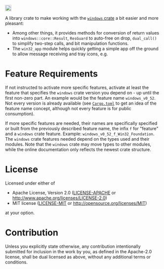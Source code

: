 [<img alt="crates.io" src="https://img.shields.io/crates/v/windows-helpers.svg?style=for-the-badge&color=fc8d62&logo=rust" height="20">](https://crates.io/crates/windows-helpers)

A library crate to make working with the [`windows` crate](https://crates.io/crates/windows) a bit easier and more pleasant:

- Among other things, it provides methods for conversion of return values into `windows::core::Result`, `ResGuard` to auto-free on drop, `dual_call()` to simplify two-step calls, and bit manipulation functions.
- The `win32_app` module helps quickly getting a simple app off the ground to allow message receiving and tray icons, e.g.

# Feature Requirements

If not instructed to activate more specific features, activate at least the feature that specifies the `windows` crate version you depend on - up until the first non-zero part. An example would be the feature name `windows_v0_52`. Not every version is already available (see [`Cargo.toml`](Cargo.toml) to get an idea of the feature name concept, although not every feature is for public consumption).

If more specific features are needed, their names are specifically specified or built from the previously described feature name, the infix `f` for "feature" and a `windows` crate feature. Example: `windows_v0_52_f_Win32_Foundation`. The `windows` crate features needed depend on the types used and their modules. Note that the `windows` crate may move types to other modules, while the online documentation only reflects the newest crate structure.

# License

Licensed under either of

* Apache License, Version 2.0
  ([LICENSE-APACHE](LICENSE-APACHE) or http://www.apache.org/licenses/LICENSE-2.0)
* MIT license
  ([LICENSE-MIT](LICENSE-MIT) or http://opensource.org/licenses/MIT)

at your option.

# Contribution

Unless you explicitly state otherwise, any contribution intentionally submitted for inclusion in the work by you, as defined in the Apache-2.0 license, shall be dual licensed as above, without any additional terms or conditions.
